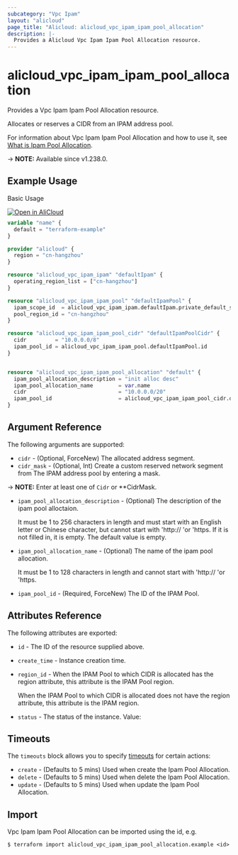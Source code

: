 ```yaml
---
subcategory: "Vpc Ipam"
layout: "alicloud"
page_title: "Alicloud: alicloud_vpc_ipam_ipam_pool_allocation"
description: |-
  Provides a Alicloud Vpc Ipam Ipam Pool Allocation resource.
---
```


# alicloud_vpc_ipam_ipam_pool_allocation

Provides a Vpc Ipam Ipam Pool Allocation resource.

Allocates or reserves a CIDR from an IPAM address pool.

For information about Vpc Ipam Ipam Pool Allocation and how to use it, see [What is Ipam Pool Allocation](https://www.alibabacloud.com/help/en/).

-> **NOTE:** Available since v1.238.0.

## Example Usage

Basic Usage

<div style="display: block;margin-bottom: 40px;"><div class="oics-button" style="float: right;position: absolute;margin-bottom: 10px;">
  <a href="https://api.aliyun.com/terraform?resource=alicloud_vpc_ipam_ipam_pool_allocation&exampleId=2d463a79-b344-7e64-8af1-0600b4e9e2a48c0f69d0&activeTab=example&spm=docs.r.vpc_ipam_ipam_pool_allocation.0.2d463a79b3&intl_lang=EN_US" target="_blank">
    <img alt="Open in AliCloud" src="https://img.alicdn.com/imgextra/i1/O1CN01hjjqXv1uYUlY56FyX_!!6000000006049-55-tps-254-36.svg" style="max-height: 44px; max-width: 100%;">
  </a>
</div></div>

```terraform
variable "name" {
  default = "terraform-example"
}

provider "alicloud" {
  region = "cn-hangzhou"
}

resource "alicloud_vpc_ipam_ipam" "defaultIpam" {
  operating_region_list = ["cn-hangzhou"]
}

resource "alicloud_vpc_ipam_ipam_pool" "defaultIpamPool" {
  ipam_scope_id  = alicloud_vpc_ipam_ipam.defaultIpam.private_default_scope_id
  pool_region_id = "cn-hangzhou"
}

resource "alicloud_vpc_ipam_ipam_pool_cidr" "defaultIpamPoolCidr" {
  cidr         = "10.0.0.0/8"
  ipam_pool_id = alicloud_vpc_ipam_ipam_pool.defaultIpamPool.id
}


resource "alicloud_vpc_ipam_ipam_pool_allocation" "default" {
  ipam_pool_allocation_description = "init alloc desc"
  ipam_pool_allocation_name        = var.name
  cidr                             = "10.0.0.0/20"
  ipam_pool_id                     = alicloud_vpc_ipam_ipam_pool_cidr.defaultIpamPoolCidr.ipam_pool_id
}
```

## Argument Reference

The following arguments are supported:
* `cidr` - (Optional, ForceNew) The allocated address segment.
* `cidr_mask` - (Optional, Int) Create a custom reserved network segment from The IPAM address pool by entering a mask.

-> **NOTE:**  Enter at least one of `Cidr` or **CidrMask.

* `ipam_pool_allocation_description` - (Optional) The description of the ipam pool alloctaion.

  It must be 1 to 256 characters in length and must start with an English letter or Chinese character, but cannot start with 'http:// 'or 'https. If it is not filled in, it is empty. The default value is empty.
* `ipam_pool_allocation_name` - (Optional) The name of the ipam pool allocation.

  It must be 1 to 128 characters in length and cannot start with 'http:// 'or 'https.
* `ipam_pool_id` - (Required, ForceNew) The ID of the IPAM Pool.

## Attributes Reference

The following attributes are exported:
* `id` - The ID of the resource supplied above.
* `create_time` - Instance creation time.
* `region_id` - When the IPAM Pool to which CIDR is allocated has the region attribute, this attribute is the IPAM Pool region.

  When the IPAM Pool to which CIDR is allocated does not have the region attribute, this attribute is the IPAM region.
* `status` - The status of the instance. Value:

## Timeouts

The `timeouts` block allows you to specify [timeouts](https://www.terraform.io/docs/configuration-0-11/resources.html#timeouts) for certain actions:
* `create` - (Defaults to 5 mins) Used when create the Ipam Pool Allocation.
* `delete` - (Defaults to 5 mins) Used when delete the Ipam Pool Allocation.
* `update` - (Defaults to 5 mins) Used when update the Ipam Pool Allocation.

## Import

Vpc Ipam Ipam Pool Allocation can be imported using the id, e.g.

```shell
$ terraform import alicloud_vpc_ipam_ipam_pool_allocation.example <id>
```